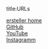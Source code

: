 title:URLs

[ersteller home](http://ersteller.net)  
[GitHub](https://github.com/ersteller)  
[YouTube](https://www.youtube.com/ersteller)  
[Instagramm](https://www.instagram.com/janadamkost)  
